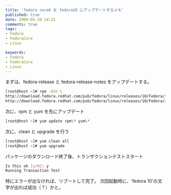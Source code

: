 ```yaml
---
title: 'fedora core6 を fedora10 にアップデートするメモ'
published: true
date: 2009-05-20 14:21
comments: true
tags:
- Fedora
- FedoraCore
- Linux

keywords:
- Fedora
- FedoraCore
- Linux
---
```

まずは、fedora-release と fedora-release-notes をアップデートする。

```sh
[root@host ~]# rpm -Uvh \
http://download.fedora.redhat.com/pub/fedora/linux/releases/10/Fedora/i386/os/Packages/fedora-release-10-1.noarch.rpm \
http://download.fedora.redhat.com/pub/fedora/linux/releases/10/Fedora/i386/os/Packages/fedora-release-notes-10.0.0-1.noarch.rpm
```


次に、rpm と yum を先にアップデート

```sh
[root@host ~]# yum update rpm\* yum\*
```


次に、clean と upgrade を行う

```sh
[root@host ~]# yum clean all
[root@host ~]# yum upgrade
```


パッケージのダウンロード終了後、トランザクションテストスタート

```sh
Is this ok [y/N]: y
Running Transaction Test
```


特にエラーが出なければ、リブートして完了。
次回起動時に、'fedora 10'の文字が出れば成功（？）かと。